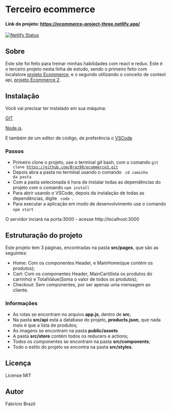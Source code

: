 # Terceiro ecommerce
#### Link do projeto: https://ecommerce-project-three.netlify.app/
[![Netlify Status](https://api.netlify.com/api/v1/badges/45247886-24a7-480a-ac78-d92b37a41266/deploy-status)](https://ecommerce-project-three.netlify.app/)

## Sobre
Este site foi feito para treinar minhas habilidades com react e redux. Este é o terceiro projeto nesta linha de estudo, sendo o primeiro feito com localstore [projeto Ecommerce](https://github.com/Braz99/Ecommerce), e o segundo utilizando o conceito de context api,  [projeto Ecommerce 2](https://github.com/Braz99/ecommerce2).

## Instalação
Você vai precisar ter instalado em sua máquina:

[GIT](https://git-scm.com)

[Node.js](https://nodejs.org/en/). 

E também de um editor de código, de preferência o [VSCode](https://code.visualstudio.com/)

### Passos

- Primeiro clone o projeto, use o terminal git bash, com o comando <code>git clone https://github.com/Braz99/ecommerce3.git</code>
- Depois abra a pasta no terminal usando o comando <code> cd caminho da pasta</code>
- Com a pasta selecionada é hora de instalar todas as dependências do projeto com o comando <code>npm install</code>
- Para abrir usando o VSCode, depois da instalação de todas as dependências, digite <code> code . </code>
- Para executar a aplicação em modo de desenvolvimento use o comando <code>npm start</code>

 O servidor inciará na porta:3000 - acesse http://localhost:3000
 
 ## Estruturação do projeto
 
 Este projeto tem 3 páginas, encontradas na pasta __src/pages__, que são as seguintes: 
 
 - Home: Com os componentes Header, e MainHome(que contém os produtos); 
 - Cart: Com os componentes Header, MainCart(lista os produtos do carrinho) e TotalValue(Soma o valor de todos os produtos);
 - Checkout: Sem componentes, por ser apenas uma mensagem ao cliente.

### Informações 
- As rotas se encontram no arquivo __app.js__, dentro de __src__;
- Na pasta __src/api__ está a database do projeto, __products.json__, que nada mais é que a lista de produtos;
- As imagens se encontram na pasta __public/assets__
- A pasta __src/store__ contém todos os reducers e actions;
- Todos os componentes se encontram na pasta __src/components__;
- Todo o estilo do projeto se encontra na pasta __src/styles__.


## Licença 
License MIT

## Autor 
Fabrício Brazil

